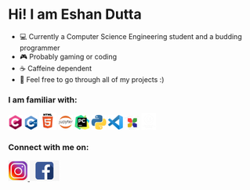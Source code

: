 # Hi! I am Eshan Dutta
                  
- 💻 Currently a Computer Science Engineering student and a budding programmer
- 🎮 Probably gaming or coding
- ☕ Caffeine dependent
- 🧩 Feel free to go through all of my projects :)

### I am familiar with: 
<img src = "images/c.png" width="30"> <img src = "images/cpp1.png" width="25"> <img src = "images/html5.png" width="35"> <img src = "images/jupyter.png" width="30"> <img src = "images/pycharm.png" width="30"> <img src = "images/python.png" width="30"> <img src = "images/vscode.png" width="30">  <img src = "images/codeblocks_logo.png" width="30"> <img src = "images/unreal engine.png" width="30">

### Connect with me on:
<a href="https://www.instagram.com/eshan_dutta/">
        <img src = "images/instagram.png" width="40">
</a>
<a href="https://www.facebook.com/eshandutta06/">
        <img src = "images/fb.png" width="60">
</a>
